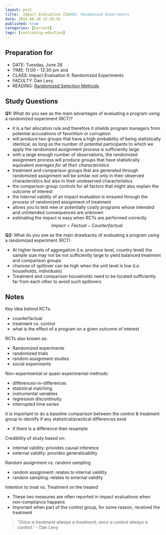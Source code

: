 ```yaml
---
layout: post
title:  Impact Evaluation II&#58; Randomized Experiments
date: 2016-06-28 12:26:55
published: true
categories: [harvard]
tags: [continuing-eduction]
---
```


## Preparation for 

- DATE: Tuesday, June 28
- TIME: 11:00 – 12:30 pm and 
- CLASS: Impact Evaluation II: Randomized Experiments
- FACULTY: Dan Levy
- READING: [Randomized Selection Methods](https://www.dropbox.com/s/mc5hha3d0kla5gx/Reading%20-%20Levy_Randomized%20Selection%20Methods%20from%20Impact_Evaluation_in_Practice_49-63.pdf?dl=0)

## Study Questions

**Q1:** What do you see as the main advantages of evaluating a program using a randomized experiment (RCT)?

- it is a fair allocation rule and therefore it shields program managers from potential accusations of favoritism or corruption
- will produce two groups that have a high probability of being statistically identical, as long as the number of potential participants to which we apply the randomized assignment process is sufficiently large
- with a large enough number of observations, the randomized assignment process will produce groups that have statistically equivalent *averages for all their characteristics*
- treatment and comparison groups that are generated through randomized assignment will be similar not only in their observed characteristics but also in their unobserved characteristics
- the comparison group controls for all factors that might also explain the outcome of interest
- the internal validity of an impact evaluation is ensured through the process of randomized assignment of treatment
- allows you to test new or potentially costly programs whose intended and unintended consequences are unknown
- estimating the impact is easy when RCTs are performed correctly $$Impact = Factual - Counterfactual$$


**Q2:** What do you see as the main drawbacks of evaluating a program using a randomized experiment (RCT)

- At higher levels of aggregation (i.e. province level, country level) the sample size may not be not sufficiently large to yield balanced treatment and comparison groups
- chances of spillover can be high when the unit level is low (i.e. households, individuals)
- Treatment and comparison households need to be located sufficiently far from each other to avoid such spillovers


## Notes

Key idea behind RCTs:

- counterfactual
- treatment vs. control
- what is the effect of a program on a given outcome of interest

RCTs also known as:

- Randomized experiments
- randomized trials
- random assignment studies
- social experiments

Non-experimental or quasi-experimental methods:

- differences-in-differences
- statistical matching
- instrumental variables
- regression discontinuity
- interrupted time series

It is important to do a baseline comparison between the control & treatment group to identify if any statistical/practical differences exist

- if there is a difference then resample

Credibility of study based on:

- internal validity: provides causal inference
- external validity: provides generalizability

Random assignment vs. random sampling

- random assignment: relates to internal validity
- random sampling: relates to external validity


Intention to treat vs. Treatment on the treated

- These two measures are often reported in impact evaluations when non-compliance happens
- Important when part of the control group, for some reason, received the treatment

> *"Once a treatment always a treatment; once a control always a control."* - Dan Levy









